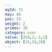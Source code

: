 ```yaml
---
myId: 72
key: 40
pos: 33
weight: 2
primes: 30
category: user
value: [359,2,-1,1]
object: [15,19,28]
---
```


